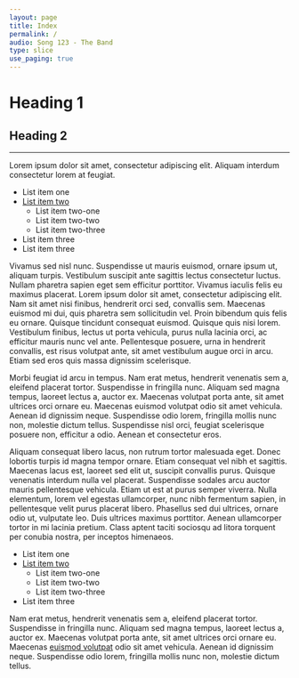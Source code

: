 ```yaml
---
layout: page
title: Index
permalink: /
audio: Song 123 - The Band
type: slice
use_paging: true
---
```


# Heading 1

## Heading 2

---

Lorem ipsum dolor sit amet, consectetur adipiscing elit. Aliquam interdum consectetur lorem at feugiat.

* List item one
* [List item two](some-other-thing.md)
  * List item two-one
  * List item two-two
  * List item two-three
* List item three
* List item three

Vivamus sed nisl nunc. Suspendisse ut mauris euismod, ornare ipsum ut, aliquam turpis. Vestibulum suscipit ante sagittis
lectus consectetur luctus. Nullam pharetra sapien eget sem efficitur porttitor. Vivamus iaculis felis eu maximus
placerat. Lorem ipsum dolor sit amet, consectetur adipiscing elit. Nam sit amet nisi finibus, hendrerit orci sed,
convallis sem. Maecenas euismod mi dui, quis pharetra sem sollicitudin vel. Proin bibendum quis felis eu ornare. Quisque
tincidunt consequat euismod. Quisque quis nisi lorem. Vestibulum finibus, lectus ut porta vehicula, purus nulla lacinia
orci, ac efficitur mauris nunc vel ante. Pellentesque posuere, urna in hendrerit convallis, est risus volutpat ante, sit
amet vestibulum augue orci in arcu. Etiam sed eros quis massa dignissim scelerisque.

Morbi feugiat id arcu in tempus. Nam erat metus, hendrerit venenatis sem a, eleifend placerat tortor. Suspendisse in
fringilla nunc. Aliquam sed magna tempus, laoreet lectus a, auctor ex. Maecenas volutpat porta ante, sit amet ultrices
orci ornare eu. Maecenas euismod volutpat odio sit amet vehicula. Aenean id dignissim neque. Suspendisse odio lorem,
fringilla mollis nunc non, molestie dictum tellus. Suspendisse nisl orci, feugiat scelerisque posuere non, efficitur a
odio. Aenean et consectetur eros.

Aliquam consequat libero lacus, non rutrum tortor malesuada eget. Donec lobortis turpis id magna tempor ornare. Etiam
consequat vel nibh et sagittis. Maecenas lacus est, laoreet sed elit ut, suscipit convallis purus. Quisque venenatis
interdum nulla vel placerat. Suspendisse sodales arcu auctor mauris pellentesque vehicula. Etiam ut est at purus semper
viverra. Nulla elementum, lorem vel egestas ullamcorper, nunc nibh fermentum sapien, in pellentesque velit purus
placerat libero. Phasellus sed dui ultrices, ornare odio ut, vulputate leo. Duis ultrices maximus porttitor. Aenean
ullamcorper tortor in mi lacinia pretium. Class aptent taciti sociosqu ad litora torquent per conubia nostra, per
inceptos himenaeos.

* List item one
* [List item two](some-other-thing.md)
  * List item two-one
  * List item two-two
  * List item two-three
* List item three

Nam erat metus, hendrerit venenatis sem a, eleifend placerat tortor. Suspendisse in fringilla nunc. Aliquam sed magna
tempus, laoreet lectus a, auctor ex. Maecenas volutpat porta ante, sit amet ultrices orci ornare eu.
Maecenas [euismod volutpat](some-other-thing.md) odio sit amet vehicula. Aenean id dignissim neque. Suspendisse odio
lorem, fringilla mollis nunc non, molestie dictum tellus.
